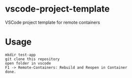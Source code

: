 # vscode-project-template
VSCode project template for remote containers

# Usage
```
mkdir test-app
git clone this repository
open folder in vscode
F1 -> Remote-Containers: Rebuild and Reopen in Container
done.
```
